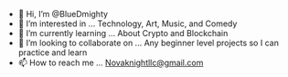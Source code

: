 - 👋 Hi, I’m @BlueDmighty
- 👀 I’m interested in ... Technology, Art, Music, and Comedy
- 🌱 I’m currently learning ... About Crypto and Blockchain
- 💞️ I’m looking to collaborate on ... Any beginner level projects so I can practice and learn
- 📫 How to reach me ... Novaknightllc@gmail.com 

<!---
BlueDmighty/BlueDmighty is a ✨ special ✨ repository because its `README.md` (this file) appears on your GitHub profile.
You can click the Preview link to take a look at your changes.
--->
